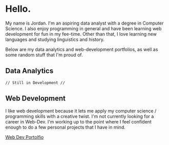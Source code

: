 # Hello.

My name is Jordan. I'm an aspiring data analyst with a degree in Computer Science. I also enjoy programming in general and have been learning web development for fun in my fee-time. Other than that, I love learning new languages and studying linguistics and history.

Below are my data analytics and web-development portfolios, as well as some random stuff that I'm proud of.

## Data Analytics
    // Still in Development //

## Web Development
I like web development because it lets me apply my computer science / programming skills with a creative twist. I'm not currently looking for a career in Web-Dev. I'm working up to the point where I feel confident enough to do a few personal projects that I have in mind.

[Web Dev Portolfio](https://github.com/jmcgallia/Portfolio)

<!--
**jmcgallia/jmcgallia** is a ✨ _special_ ✨ repository because its `README.md` (this file) appears on your GitHub profile.

Here are some ideas to get you started:

- 🔭 I’m currently working on ...
- 🌱 I’m currently learning ...
- 👯 I’m looking to collaborate on ...
- 🤔 I’m looking for help with ...
- 💬 Ask me about ...
- 📫 How to reach me: ...
- 😄 Pronouns: ...
- ⚡ Fun fact: ...
-->
